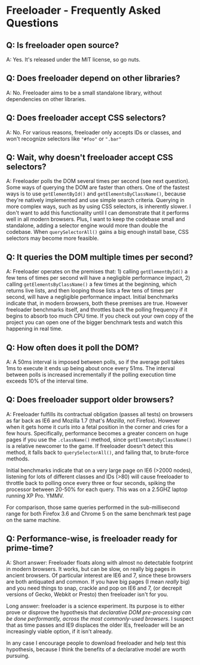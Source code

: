 # Freeloader - Frequently Asked Questions

## Q: Is freeloader open source?

A: Yes. It's released under the MIT license, so go nuts.

## Q: Does freeloader depend on other libraries?

A: No. Freeloader aims to be a small standalone library, without dependencies on
other libraries.

## Q: Does freeloader accept CSS selectors?

A: No. For various reasons, freeloader only accepts IDs or classes, and won't
recognize selectors like <code>"#foo"</code> or <code>".bar"</code>

## Q: Wait, why doesn't freeloader accept CSS selectors?

A: Freeloader polls the DOM several times per second (see next question). Some
ways of querying the DOM are faster than others. One of the fastest ways is to
use <code>getElementById()</code> and <code>getElementsByClassName()</code>,
because they're natively implemented and use simple search criteria. Querying
in more complex ways, such as by using CSS selectors, is inherently slower. I
don't want to add this functionality until I can demonstrate that it performs
well in all modern browsers. Plus, I want to keep the codebase small and
standalone, adding a selector engine would more than double the codebase. When
<code>querySelectorAll()</code> gains a big enough install base, CSS selectors
may become more feasible.

## Q: It queries the DOM multiple times per second?

A: Freeloader operates on the premises that: 1) calling
<code>getElementById()</code> a few tens of times per second will have a
negligible performance impact, 2) calling <code>getElementsByClassName()</code>
a few times at the beginning, which returns live lists, and then looping those
lists a few tens of times per second, will have a negligible performance impact.
Initial benchmarks indicate that, in modern browsers, both these premises are
true. However freeloader benchmarks itself, and throttles back the polling
frequency if it begins to absorb too much CPU time. If you check out your own
copy of the project you can open one of the bigger benchmark tests and watch
this happening in real time.

## Q: How often does it poll the DOM?

A: A 50ms interval is imposed between polls, so if the average poll takes 1ms
to execute it ends up being about once every 51ms. The interval between polls
is increased incrementally if the polling execution time exceeds 10% of the
interval time.

## Q: Does freeloader support older browsers?

A: Freeloader fulfills its contractual obligation (passes all tests) on browsers
as far back as IE6 and Mozilla 1.7 (that's *Mozilla*, not Firefox). However when
it gets home it curls into a fetal position in the corner and cries for a few
hours. Specifically, performance becomes a greater concern on huge pages if you
use the <code>.className()</code> method, since
<code>getElementsByClassName()</code> is a relative newcomer to the game. If
freeloader doesn't detect this method, it falls back to
<code>querySelectorAll()</code>, and failing that, to brute-force methods.

Initial benchmarks indicate that on a very large page on IE6 (>2000 nodes),
listening for lots of different classes and IDs (>80) will cause freeloader to
throttle back to polling once every three or four seconds, spiking the processor
between 20-50% for each query. This was on a 2.5GHZ laptop running XP Pro. YMMV.

For comparison, those same queries performed in the sub-millisecond range for
both Firefox 3.6 and Chrome 5 on the same benchmark test page on the same
machine.

## Q: Performance-wise, is freeloader ready for prime-time?

A: Short answer: Freeloader floats along with almost no detectable footprint in
modern browsers. It works, but can be slow, on really big pages in ancient
browsers. Of particular interest are IE6 and 7, since these browsers are both
antiquated and common. If you have big pages (I mean *really* big) and you need
things to snap, crackle and pop on IE6 and 7, (or decrepit versions of Gecko,
Webkit or Presto) then freeloader isn't for you.

Long answer: freeloader is a science experiment. Its purpose is to either prove
or disprove the hypothesis that <em>declarative DOM pre-processing can be done
performantly, across the most commonly-used browsers</em>. I suspect that as
time passes and IE9 displaces the older IEs, freeloader will be an increasingly
viable option, if it isn't already.

In any case I encourage people to download freeloader and help test this
hypothesis, because I think the benefits of a declarative model are worth
pursuing.
